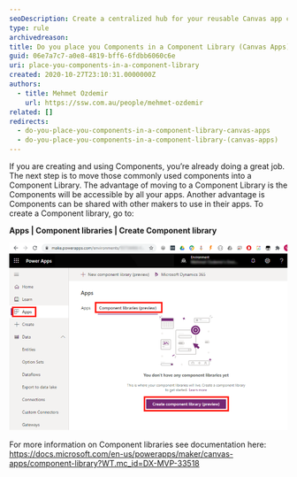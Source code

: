 ```yaml
---
seoDescription: Create a centralized hub for your reusable Canvas app components and increase collaboration with other makers.
type: rule
archivedreason:
title: Do you place you Components in a Component Library (Canvas Apps)?
guid: 06e7a7c7-a0e8-4819-bff6-6fdbb6060c6e
uri: place-you-components-in-a-component-library
created: 2020-10-27T23:10:31.0000000Z
authors:
  - title: Mehmet Ozdemir
    url: https://ssw.com.au/people/mehmet-ozdemir
related: []
redirects:
  - do-you-place-you-components-in-a-component-library-canvas-apps
  - do-you-place-you-components-in-a-component-library-(canvas-apps)
---
```


If you are creating and using Components, you’re already doing a great job. The next step is to move those commonly used components into a Component Library. The advantage of moving to a Component Library is the Components will be accessible by all your apps. Another advantage is Components can be shared with other makers to use in their apps. To create a Component library, go to:

**Apps | Component libraries | Create Component library**

<!--endintro-->

![Figure: Create a new component library](create-component-library.png)

For more information on Component libraries see documentation here: https://docs.microsoft.com/en-us/powerapps/maker/canvas-apps/component-library?WT.mc_id=DX-MVP-33518
